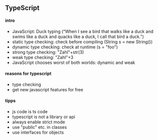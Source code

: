 ## TypeScript
#### intro
- JavaScript: Duck typing (“When I see a bird that walks like a duck and swims like a duck and quacks like a duck, I call that bird a duck.”)
- static type checking: check before compiling (String s = new String())
- dynamic type checking: check at runtime (s = "foo")
- strong type checking: "Zahl"+str(3)
- weak type checking: "Zahl"+3
- JavaScript chooses worst of both worlds: dynamic and weak

#### reasons for typescript
- type checking
- get new javascript features for free

#### tipps
- js code is ts code
- typescript is not a library or api
- always enable strict mode
- use "public" etc. in classes
- use interfaces for objects